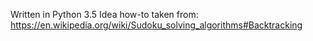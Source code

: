 Written in Python 3.5
Idea how-to taken from:
https://en.wikipedia.org/wiki/Sudoku_solving_algorithms#Backtracking
